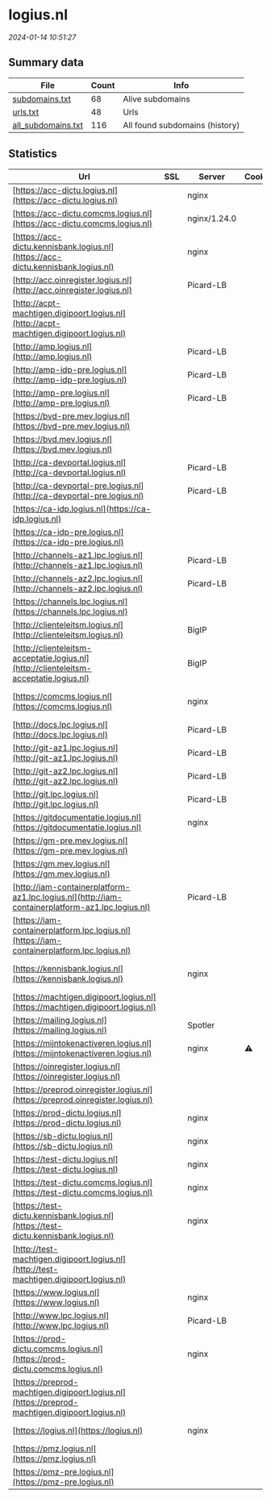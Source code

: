 # logius.nl
*2024-01-14 10:51:27*
## Summary data
| File       | Count | Info |
|------------|-------|------|
|[subdomains.txt](/data/logius.nl/subdomains.txt)|68|Alive subdomains|
|[urls.txt](/data/logius.nl/urls.txt)|48|Urls|
|[all_subdomains.txt](/data/logius.nl/all_subdomains.txt)|116|All found subdomains (history)|
## Statistics
| Url | SSL | Server | Cookie | HSTS | CSP | XFO | XXP | RP | Tech |Title |
|------------|-------|------|------|------|------|------|------|------|------|------|
|[https://acc-dictu.logius.nl](https://acc-dictu.logius.nl)| |nginx| | | | | |:white_check_mark: |Basic Nginx|401 Authorizatio...|
|[https://acc-dictu.comcms.logius.nl](https://acc-dictu.comcms.logius.nl)| |nginx/1.24.0| | | |:white_check_mark: | |:white_check_mark: |Drupal Nginx:1.2...|Redirecting to h...|
|[https://acc-dictu.kennisbank.logius.nl](https://acc-dictu.kennisbank.logius.nl)| |nginx| | | | | |:white_check_mark: |Basic Nginx|401 Authorizatio...|
|[http://acc.oinregister.logius.nl](http://acc.oinregister.logius.nl)| |Picard-LB| | | | | |:white_check_mark: |||
|[http://acpt-machtigen.digipoort.logius.nl](http://acpt-machtigen.digipoort.logius.nl)| || |:white_check_mark: |:white_check_mark: | |:white_check_mark: |||
|[http://amp.logius.nl](http://amp.logius.nl)| |Picard-LB| | | | | |:white_check_mark: |||
|[http://amp-idp-pre.logius.nl](http://amp-idp-pre.logius.nl)| |Picard-LB| | | | | |:white_check_mark: |||
|[http://amp-pre.logius.nl](http://amp-pre.logius.nl)| |Picard-LB| | | | | |:white_check_mark: |||
|[https://bvd-pre.mev.logius.nl](https://bvd-pre.mev.logius.nl)| || | | | | |:white_check_mark: |HSTS Java||
|[https://bvd.mev.logius.nl](https://bvd.mev.logius.nl)| || | | | | |:white_check_mark: |HSTS Java||
|[http://ca-devportal.logius.nl](http://ca-devportal.logius.nl)| |Picard-LB| | | | | |:white_check_mark: |||
|[http://ca-devportal-pre.logius.nl](http://ca-devportal-pre.logius.nl)| |Picard-LB| | | | | |:white_check_mark: |||
|[https://ca-idp.logius.nl](https://ca-idp.logius.nl)| || |:white_check_mark: | | | |:white_check_mark: |HSTS|404 Not Found|
|[https://ca-idp-pre.logius.nl](https://ca-idp-pre.logius.nl)| || |:white_check_mark: | | | |:white_check_mark: |HSTS|404 Not Found|
|[http://channels-az1.lpc.logius.nl](http://channels-az1.lpc.logius.nl)| |Picard-LB| | | | | |:white_check_mark: |||
|[http://channels-az2.lpc.logius.nl](http://channels-az2.lpc.logius.nl)| |Picard-LB| | | | | |:white_check_mark: |||
|[https://channels.lpc.logius.nl](https://channels.lpc.logius.nl)| || |:white_check_mark: |:white_check_mark: | |:white_check_mark: |HSTS||
|[http://clienteleitsm.logius.nl](http://clienteleitsm.logius.nl)| |BigIP| | | | | |:white_check_mark: |F5 BigIP||
|[http://clienteleitsm-acceptatie.logius.nl](http://clienteleitsm-acceptatie.logius.nl)| |BigIP| | | | | |:white_check_mark: |F5 BigIP||
|[https://comcms.logius.nl](https://comcms.logius.nl)| |nginx| |:white_check_mark: | |:white_check_mark: | |:white_check_mark: |Drupal HSTS Ngin...|Redirecting to h...|
|[http://docs.lpc.logius.nl](http://docs.lpc.logius.nl)| |Picard-LB| | | | | |:white_check_mark: |||
|[http://git-az1.lpc.logius.nl](http://git-az1.lpc.logius.nl)| |Picard-LB| | | | | |:white_check_mark: |||
|[http://git-az2.lpc.logius.nl](http://git-az2.lpc.logius.nl)| |Picard-LB| | | | | |:white_check_mark: |||
|[http://git.lpc.logius.nl](http://git.lpc.logius.nl)| |Picard-LB| | | | | |:white_check_mark: |||
|[https://gitdocumentatie.logius.nl](https://gitdocumentatie.logius.nl)| |nginx| |:white_check_mark: | | | |:white_check_mark: |HSTS Nginx|403 Forbidden|
|[https://gm-pre.mev.logius.nl](https://gm-pre.mev.logius.nl)| || | | | | |:white_check_mark: |HSTS|403 Forbidden|
|[https://gm.mev.logius.nl](https://gm.mev.logius.nl)| || | | | | |:white_check_mark: |HSTS|403 Forbidden|
|[http://iam-containerplatform-az1.lpc.logius.nl](http://iam-containerplatform-az1.lpc.logius.nl)| |Picard-LB| | | | | |:white_check_mark: |||
|[https://iam-containerplatform.lpc.logius.nl](https://iam-containerplatform.lpc.logius.nl)| || |:white_check_mark: | | | |:white_check_mark: |HSTS|404 Not Found|
|[https://kennisbank.logius.nl](https://kennisbank.logius.nl)| |nginx| |:white_check_mark: | | | |:white_check_mark: |Basic HSTS Nginx|401 Authorizatio...|
|[https://machtigen.digipoort.logius.nl](https://machtigen.digipoort.logius.nl)| || |:white_check_mark: |:white_check_mark: | |:white_check_mark: |HSTS IBM DataPow...||
|[https://mailing.logius.nl](https://mailing.logius.nl)| |Spotler| |:white_check_mark: | | | |:white_check_mark: |HSTS||
|[https://mijntokenactiveren.logius.nl](https://mijntokenactiveren.logius.nl)| |nginx|:warning: |:white_check_mark: |:warning: |:white_check_mark: |:white_check_mark: |:white_check_mark: |HSTS Nginx|302 Found|
|[https://oinregister.logius.nl](https://oinregister.logius.nl)| || |:white_check_mark: | |:white_check_mark: |:white_check_mark: |:white_check_mark: |HSTS|COR|
|[https://preprod.oinregister.logius.nl](https://preprod.oinregister.logius.nl)| || | | | | |:white_check_mark: |HSTS|COR|
|[https://prod-dictu.logius.nl](https://prod-dictu.logius.nl)| |nginx| | | | | |:white_check_mark: |Drupal:10 HSTS N...|Home | Forum Sta...|
|[https://sb-dictu.logius.nl](https://sb-dictu.logius.nl)| |nginx| | | | | |:white_check_mark: |Basic Nginx|401 Authorizatio...|
|[https://test-dictu.logius.nl](https://test-dictu.logius.nl)| |nginx| | | | | |:white_check_mark: |Basic Nginx|401 Authorizatio...|
|[https://test-dictu.comcms.logius.nl](https://test-dictu.comcms.logius.nl)| |nginx| | | |:white_check_mark: |:white_check_mark: |:white_check_mark: |Drupal:10 Nginx...|Redirecting to h...|
|[https://test-dictu.kennisbank.logius.nl](https://test-dictu.kennisbank.logius.nl)| |nginx| | | | | |:white_check_mark: |Basic Nginx|401 Authorizatio...|
|[http://test-machtigen.digipoort.logius.nl](http://test-machtigen.digipoort.logius.nl)| || |:white_check_mark: |:white_check_mark: | |:white_check_mark: |||
|[https://www.logius.nl](https://www.logius.nl)| |nginx| |:white_check_mark: | |:white_check_mark: |:white_check_mark: |:white_check_mark: |Drupal:10 HSTS N...|Logius | Logius|
|[http://www.lpc.logius.nl](http://www.lpc.logius.nl)| |Picard-LB| | | | | |:white_check_mark: |||
|[https://prod-dictu.comcms.logius.nl](https://prod-dictu.comcms.logius.nl)| |nginx| | | | | |:white_check_mark: |HSTS Nginx PHP:8...||
|[https://preprod-machtigen.digipoort.logius.nl](https://preprod-machtigen.digipoort.logius.nl)| || |:white_check_mark: |:white_check_mark: | |:white_check_mark: |HSTS IBM DataPow...||
|[https://logius.nl](https://logius.nl)| |nginx| |:white_check_mark: | |:white_check_mark: |:white_check_mark: |:white_check_mark: |Drupal:10 HSTS N...|Logius | Logius|
|[https://pmz.logius.nl](https://pmz.logius.nl)| || | | | | |:white_check_mark: |HSTS|404 Not Found|
|[https://pmz-pre.logius.nl](https://pmz-pre.logius.nl)| || |:white_check_mark: | | | |:white_check_mark: |HSTS|404 Not Found|